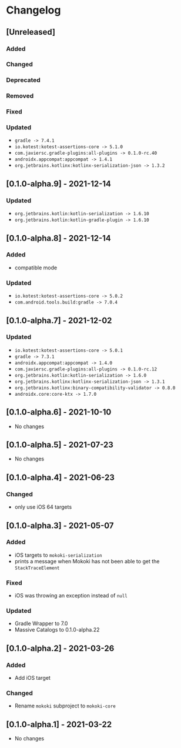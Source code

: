 # Changelog

## [Unreleased]

### Added

### Changed

### Deprecated

### Removed

### Fixed

### Updated

- `gradle -> 7.4.1`
- `io.kotest:kotest-assertions-core -> 5.1.0`
- `com.javiersc.gradle-plugins:all-plugins -> 0.1.0-rc.40`
- `androidx.appcompat:appcompat -> 1.4.1`
- `org.jetbrains.kotlinx:kotlinx-serialization-json -> 1.3.2`

## [0.1.0-alpha.9] - 2021-12-14

### Updated

- `org.jetbrains.kotlin:kotlin-serialization -> 1.6.10`
- `org.jetbrains.kotlin:kotlin-gradle-plugin -> 1.6.10`

## [0.1.0-alpha.8] - 2021-12-14

### Added

- compatible mode

### Updated

- `io.kotest:kotest-assertions-core -> 5.0.2`
- `com.android.tools.build:gradle -> 7.0.4`

## [0.1.0-alpha.7] - 2021-12-02

### Updated

- `io.kotest:kotest-assertions-core -> 5.0.1`
- `gradle -> 7.3.1`
- `androidx.appcompat:appcompat -> 1.4.0`
- `com.javiersc.gradle-plugins:all-plugins -> 0.1.0-rc.12`
- `org.jetbrains.kotlin:kotlin-serialization -> 1.6.0`
- `org.jetbrains.kotlinx:kotlinx-serialization-json -> 1.3.1`
- `org.jetbrains.kotlinx:binary-compatibility-validator -> 0.8.0`
- `androidx.core:core-ktx -> 1.7.0`

## [0.1.0-alpha.6] - 2021-10-10

- No changes

## [0.1.0-alpha.5] - 2021-07-23

- No changes

## [0.1.0-alpha.4] - 2021-06-23

### Changed

- only use iOS 64 targets

## [0.1.0-alpha.3] - 2021-05-07

### Added

- iOS targets to `mokoki-serialization`
- prints a message when Mokoki has not been able to get the `StackTraceElement`

### Fixed

- iOS was throwing an exception instead of `null`

### Updated

- Gradle Wrapper to 7.0
- Massive Catalogs to 0.1.0-alpha.22

## [0.1.0-alpha.2] - 2021-03-26

### Added

- Add iOS target

### Changed

- Rename `mokoki` subproject to `mokoki-core`

## [0.1.0-alpha.1] - 2021-03-22

- No changes
